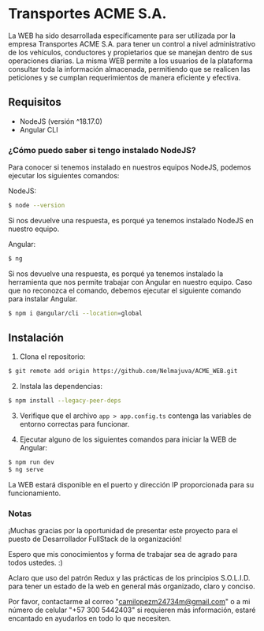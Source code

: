 # Transportes ACME S.A.

La WEB ha sido desarrollada específicamente para ser utilizada por la empresa Transportes ACME S.A. 
para tener un control a nivel administrativo de los vehículos, conductores y propietarios que se manejan
dentro de sus operaciones diarias. La misma WEB permite a los usuarios de la plataforma consultar toda la información
almacenada, permitiendo que se realicen las peticiones y se cumplan requerimientos de manera eficiente y efectiva.

## Requisitos

- NodeJS (versión ^18.17.0)
- Angular CLI

### ¿Cómo puedo saber si tengo instalado NodeJS?

Para conocer si tenemos instalado en nuestros equipos NodeJS, podemos ejecutar los siguientes comandos:

NodeJS:

```bash
$ node --version
```

Si nos devuelve una respuesta, es porqué ya tenemos instalado NodeJS en nuestro equipo.

Angular:

```bash
$ ng
```

Si nos devuelve una respuesta, es porqué ya tenemos instalado la herramienta que nos permite trabajar con Angular en nuestro equipo.
Caso que no reconozca el comando, debemos ejecutar el siguiente comando para instalar Angular.

```bash
$ npm i @angular/cli --location=global
```

## Instalación

1. Clona el repositorio:

```bash
$ git remote add origin https://github.com/Nelmajuva/ACME_WEB.git
```

2. Instala las dependencias:

```bash
$ npm install --legacy-peer-deps
```

3. Verifique que el archivo `app > app.config.ts` contenga las variables de entorno correctas para funcionar.

4. Ejecutar alguno de los siguientes comandos para iniciar la WEB de Angular:

```bash
$ npm run dev
$ ng serve
```

La WEB estará disponible en el puerto y dirección IP proporcionada para su funcionamiento.

### Notas

¡Muchas gracias por la oportunidad de presentar este proyecto para el puesto de Desarrollador FullStack de la organización!

Espero que mis conocimientos y forma de trabajar sea de agrado para todos ustedes. :)

Aclaro que uso del patrón Redux y las prácticas de los principios S.O.L.I.D. para tener un estado de la web en general
más organizado, claro y conciso.

Por favor, contactarme al correo "camilopezm24734m@gmail.com" o a mi número de celular "+57 300 5442403" si requieren más
información, estaré encantado en ayudarlos en todo lo que necesiten.
